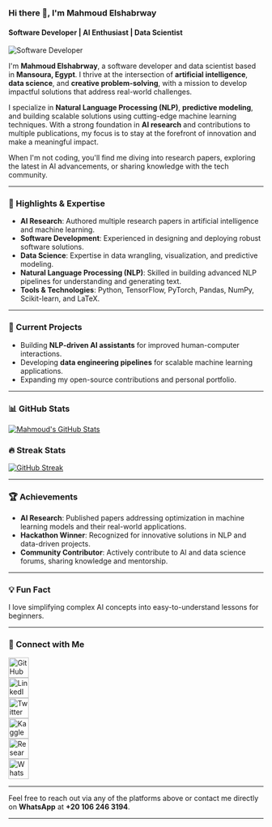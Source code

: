 ### Hi there 👋, I'm Mahmoud Elshabrway  
#### Software Developer | AI Enthusiast | Data Scientist  

![Software Developer](https://media.licdn.com/dms/image/v2/D4D16AQHLY4eL74hOBw/profile-displaybackgroundimage-shrink_350_1400/profile-displaybackgroundimage-shrink_350_1400/0/1724620091148?e=1743033600&v=beta&t=mPaZZFm-4t3_O3fOrmuqUtnuBRueKtanINIXEG0JSQ0)

I'm **Mahmoud Elshabrway**, a software developer and data scientist based in **Mansoura, Egypt**. I thrive at the intersection of **artificial intelligence**, **data science**, and **creative problem-solving**, with a mission to develop impactful solutions that address real-world challenges.  

I specialize in **Natural Language Processing (NLP)**, **predictive modeling**, and building scalable solutions using cutting-edge machine learning techniques. With a strong foundation in **AI research** and contributions to multiple publications, my focus is to stay at the forefront of innovation and make a meaningful impact.  

When I'm not coding, you'll find me diving into research papers, exploring the latest in AI advancements, or sharing knowledge with the tech community.

---

### 🌟 Highlights & Expertise  
- **AI Research**: Authored multiple research papers in artificial intelligence and machine learning.  
- **Software Development**: Experienced in designing and deploying robust software solutions.  
- **Data Science**: Expertise in data wrangling, visualization, and predictive modeling.  
- **Natural Language Processing (NLP)**: Skilled in building advanced NLP pipelines for understanding and generating text.  
- **Tools & Technologies**: Python, TensorFlow, PyTorch, Pandas, NumPy, Scikit-learn, and LaTeX.  

---

### 🔭 Current Projects  
- Building **NLP-driven AI assistants** for improved human-computer interactions.  
- Developing **data engineering pipelines** for scalable machine learning applications.  
- Expanding my open-source contributions and personal portfolio.  

---

### 📊 GitHub Stats  
[![Mahmoud's GitHub Stats](https://github-readme-stats.vercel.app/api?username=jiraiyam&show_icons=true&theme=radical)](https://github.com/jiraiyam/github-readme-stats)  

### 🔥 Streak Stats  
[![GitHub Streak](https://streak-stats.demolab.com?user=jiraiyam&theme=radical)](https://github.com/jiraiyam)

---

### 🏆 Achievements  
- **AI Research**: Published papers addressing optimization in machine learning models and their real-world applications.  
- **Hackathon Winner**: Recognized for innovative solutions in NLP and data-driven projects.  
- **Community Contributor**: Actively contribute to AI and data science forums, sharing knowledge and mentorship.  

---

### 💡 Fun Fact  
I love simplifying complex AI concepts into easy-to-understand lessons for beginners.  

---

### 🤝 Connect with Me  
[<img src='https://cdn.jsdelivr.net/npm/simple-icons@3.0.1/icons/github.svg' alt='GitHub' height='40'>](https://github.com/jiraiyam)  
[<img src='https://cdn.jsdelivr.net/npm/simple-icons@3.0.1/icons/linkedin.svg' alt='LinkedIn' height='40'>](https://www.linkedin.com/in/mahmoud-elshabrawy-5616581a7/)  
[<img src='https://cdn.jsdelivr.net/npm/simple-icons@3.0.1/icons/twitter.svg' alt='Twitter' height='40'>](https://twitter.com/Mshika231)  
[<img src='https://cdn.jsdelivr.net/npm/simple-icons@3.0.1/icons/kaggle.svg' alt='Kaggle' height='40'>](https://www.kaggle.com/mahmoudelshabrawy/code)  
[<img src='https://cdn.jsdelivr.net/npm/simple-icons@3.0.1/icons/researchgate.svg' alt='ResearchGate' height='40'>](https://www.researchgate.net/profile/Mahmoud-Mohammed-20)  
[<img src='https://cdn.jsdelivr.net/npm/simple-icons@3.0.1/icons/whatsapp.svg' alt='WhatsApp' height='40'>](https://wa.me/201062463194)  

---

Feel free to reach out via any of the platforms above or contact me directly on **WhatsApp** at **+20 106 246 3194**.

---
